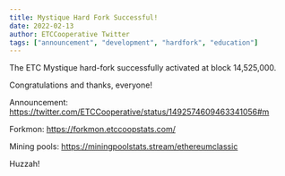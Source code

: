 ```yaml
---
title: Mystique Hard Fork Successful!
date: 2022-02-13
author: ETCCooperative Twitter
tags: ["announcement", "development", "hardfork", "education"]
---
```


The ETC Mystique hard-fork successfully activated at block 14,525,000.

Congratulations and thanks, everyone!

Announcement:
https://twitter.com/ETCCooperative/status/1492574609463341056#m

Forkmon:
https://forkmon.etccoopstats.com/

Mining pools:
https://miningpoolstats.stream/ethereumclassic

Huzzah!
